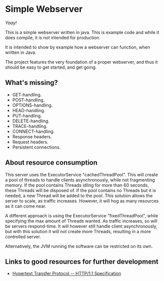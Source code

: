 Simple Webserver
================
_Yaay!_

This is a simple webserver written in java. This is example code 
and while it does compile, it is not intended for production. 

It is intended to show by example how a webserver can function, when written in Java.

The project features the very foundation of a proper webserver, and thus it
should be easy to get started, and get going. 

What's missing?
---------------
 * GET-handling.
 * POST-handling.
 * OPTIONS-handling.
 * HEAD-handling.
 * PUT-handling.
 * DELETE-handling.
 * TRACE-handling.
 * CONNECT-handling.
 * Response headers.
 * Request headers.
 * Persistent connections.

About resource consumption
--------------------------
This server uses the ExecutorService "cachedThreadPool". This will create a pool of threads to handle clients asynchronously, 
while not fragmenting memory. 
If the pool contains Threads idling for more than 60 seconds, these Threads will be disposed of. 
If the pool contains no Threads but it is needed, a new Thread will be added to the pool.
This solution allows the server to scale, as traffic increases. However, it will hog as many resources as it can come near.

A different approach is using the ExecutorService "fixedThreadPool", while specifying the max amount of Threads wanted. 
As traffic increases, so will be servers respond-time. It will however still handle client asynchronously, but with this solution it will not 
create more Threads, resulting in a more controlled server. 

Alternatively, the JVM running the software can be restricted on its own.

Links to good resources for further development
-----------------------------------------------
 * [Hypertext Transfer Protocol -- HTTP/1.1 Specification](http://www.w3.org/Protocols/rfc2616/rfc2616.html)

